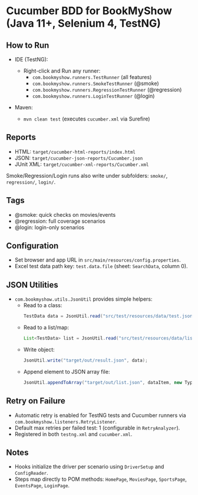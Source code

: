 # Cucumber BDD for BookMyShow (Java 11+, Selenium 4, TestNG)

## How to Run

- IDE (TestNG):
  - Right-click and Run any runner:
    - `com.bookmyshow.runners.TestRunner` (all features)
    - `com.bookmyshow.runners.SmokeTestRunner` (@smoke)
    - `com.bookmyshow.runners.RegressionTestRunner` (@regression)
    - `com.bookmyshow.runners.LoginTestRunner` (@login)

- Maven:
  - `mvn clean test` (executes `cucumber.xml` via Surefire)

## Reports
- HTML: `target/cucumber-html-reports/index.html`
- JSON: `target/cucumber-json-reports/Cucumber.json`
- JUnit XML: `target/cucumber-xml-reports/Cucumber.xml`

Smoke/Regression/Login runs also write under subfolders: `smoke/`, `regression/`, `login/`.

## Tags
- @smoke: quick checks on movies/events
- @regression: full coverage scenarios
- @login: login-only scenarios

## Configuration
- Set browser and app URL in `src/main/resources/config.properties`.
- Excel test data path key: `test.data.file` (sheet: `SearchData`, column 0).

## JSON Utilities
- `com.bookmyshow.utils.JsonUtil` provides simple helpers:
  - Read to a class:
    ```java
    TestData data = JsonUtil.read("src/test/resources/data/test.json", TestData.class);
    ```
  - Read to a list/map:
    ```java
    List<TestData> list = JsonUtil.read("src/test/resources/data/list.json", new TypeReference<List<TestData>>(){});
    ```
  - Write object:
    ```java
    JsonUtil.write("target/out/result.json", data);
    ```
  - Append element to JSON array file:
    ```java
    JsonUtil.appendToArray("target/out/list.json", dataItem, new TypeReference<List<TestData>>(){});
    ```

## Retry on Failure
- Automatic retry is enabled for TestNG tests and Cucumber runners via `com.bookmyshow.listeners.RetryListener`.
- Default max retries per failed test: 1 (configurable in `RetryAnalyzer`).
- Registered in both `testng.xml` and `cucumber.xml`.

## Notes
- Hooks initialize the driver per scenario using `DriverSetup` and `ConfigReader`.
- Steps map directly to POM methods: `HomePage`, `MoviesPage`, `SportsPage`, `EventsPage`, `LoginPage`.
